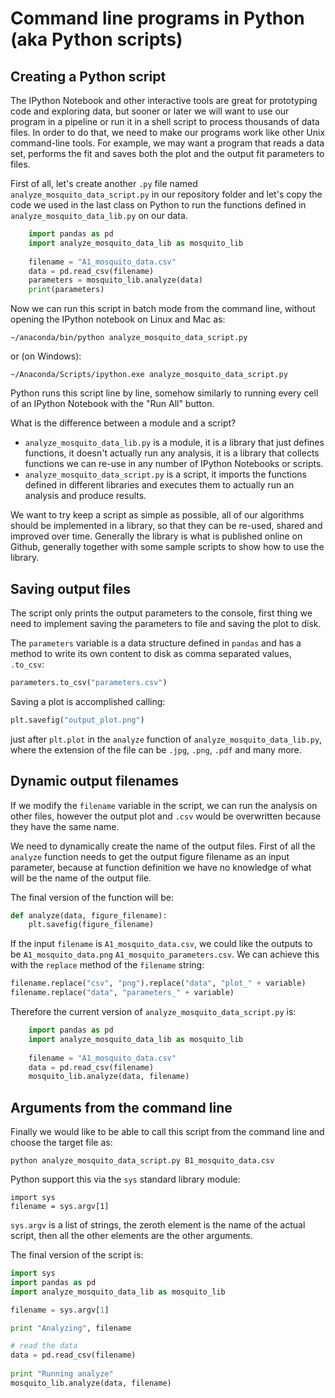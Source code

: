 # Command line programs in Python (aka Python scripts)

## Creating a Python script

The IPython Notebook and other interactive tools are great for prototyping code and exploring data, but sooner or later we will want to use our program in a pipeline or run it in a shell script to process thousands of data files. In order to do that, we need to make our programs work like other Unix command-line tools. For example, we may want a program that reads a data set, performs the fit and saves both the plot and the output fit parameters to files.

First of all, let's create another `.py` file named `analyze_mosquito_data_script.py` in our repository folder 
and let's copy the code we used in the last class on Python to run the functions defined in `analyze_mosquito_data_lib.py` on our data.

```python
    import pandas as pd
    import analyze_mosquito_data_lib as mosquito_lib
    
    filename = "A1_mosquito_data.csv"
    data = pd.read_csv(filename)
    parameters = mosquito_lib.analyze(data)
    print(parameters)
```

Now we can run this script in batch mode from the command line, without opening the IPython notebook on Linux and Mac as:

    ~/anaconda/bin/python analyze_mosquito_data_script.py

or (on Windows):

    ~/Anaconda/Scripts/ipython.exe analyze_mosquito_data_script.py

Python runs this script line by line, somehow similarly to running every cell of an IPython Notebook with the "Run All" button.

What is the difference between a module and a script?

* `analyze_mosquito_data_lib.py` is a module, it is a library that just defines functions, it doesn't actually run any analysis, it is a library that collects functions we can re-use in any number of IPython Notebooks or scripts.
* `analyze_mosquito_data_script.py` is a script, it imports the functions defined in different libraries and executes them to actually run an analysis and produce results.

We want to try keep a script as simple as possible, all of our algorithms should be implemented in a library,
so that they can be re-used, shared and improved over time. Generally the library is what is published online on Github, generally together with some sample scripts to show how to use the library.

## Saving output files

The script only prints the output parameters to the console,
first thing we need to implement saving the parameters to file and saving the plot to disk.

The `parameters` variable is a data structure defined in `pandas` and has a method to write its own content
to disk as comma separated values, `.to_csv`:

```python
parameters.to_csv("parameters.csv")
```

Saving a plot is accomplished calling:
   
```python
plt.savefig("output_plot.png")
```

just after `plt.plot` in the `analyze` function of `analyze_mosquito_data_lib.py`, where the extension of the file can be `.jpg`, `.png`, `.pdf` and many more.

## Dynamic output filenames

If we modify the `filename` variable in the script, we can run the analysis on other files, however the output plot and `.csv` would be overwritten because they have the same name.

We need to dynamically create the name of the output files.
First of all the `analyze` function needs to get the output figure filename as an input parameter, because at function definition we have no knowledge of what will be the name of the output file.

The final version of the function will be:

```python
def analyze(data, figure_filename):
    plt.savefig(figure_filename)

```

If the input `filename` is `A1_mosquito_data.csv`, we could like the outputs to be `A1_mosquito_data.png` `A1_mosquito_parameters.csv`.
We can achieve this with the `replace` method of the `filename` string:

```python
filename.replace("csv", "png").replace("data", "plot_" + variable)
filename.replace("data", "parameters_" + variable)
```

Therefore the current version of `analyze_mosquito_data_script.py` is:

```python
    import pandas as pd
    import analyze_mosquito_data_lib as mosquito_lib
    
    filename = "A1_mosquito_data.csv"
    data = pd.read_csv(filename)
    mosquito_lib.analyze(data, filename)
```

## Arguments from the command line

Finally we would like to be able to call this script from the command line and choose the target file as:

    python analyze_mosquito_data_script.py B1_mosquito_data.csv
    
Python support this via the `sys` standard library module:

    import sys
    filename = sys.argv[1]

`sys.argv` is a list of strings, the zeroth element is the name of the actual script, then all the other elements are the other arguments.

The final version of the script is:

```python
import sys
import pandas as pd
import analyze_mosquito_data_lib as mosquito_lib

filename = sys.argv[1]

print "Analyzing", filename

# read the data
data = pd.read_csv(filename)
							  
print "Running analyze"
mosquito_lib.analyze(data, filename)
```
